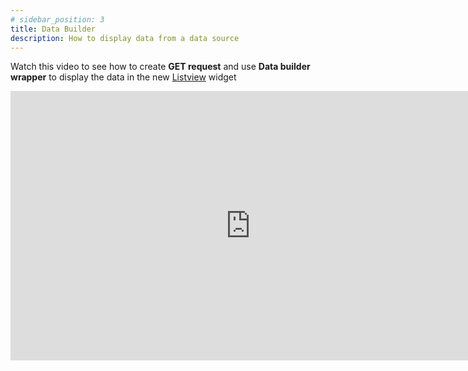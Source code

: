 ```yaml
---
# sidebar_position: 3
title: Data Builder 
description: How to display data from a data source
---
```



Watch this video to see how to create **GET request** and use **Data builder wrapper** to display the data in the new [Listview](../widget-desc/listview.md) widget

<iframe width="767" height="431" src="https://www.youtube.com/embed/_ko4iKVXVuA" title="Display WordPress Blogs in Your App Using ListView and REST API | Nowa tutorial" frameborder="0" allow="accelerometer; autoplay; clipboard-write; encrypted-media; gyroscope; picture-in-picture; web-share" referrerpolicy="strict-origin-when-cross-origin" allowfullscreen></iframe>




